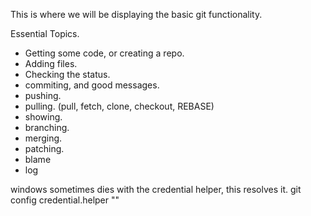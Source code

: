 This is where we will be displaying the basic git functionality.


Essential Topics.
- Getting some code, or creating a repo.
- Adding files.
- Checking the status.
- commiting, and good messages.
- pushing.
- pulling. (pull, fetch, clone, checkout, REBASE)
- showing.
- branching.
- merging.
- patching.
- blame
- log


windows sometimes dies with the credential helper, this resolves it.
git config credential.helper ""
